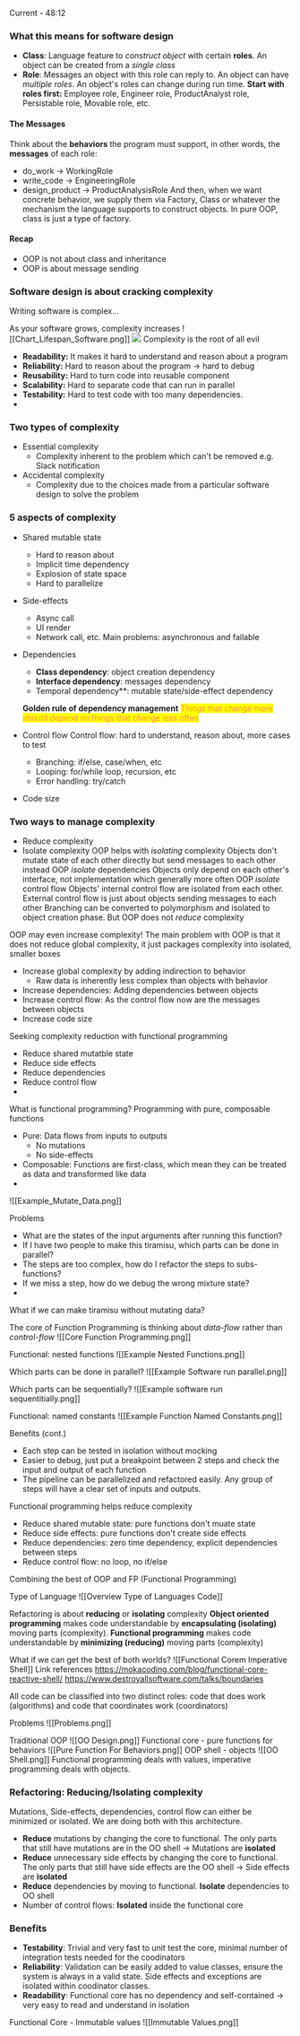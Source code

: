 Current - 48:12
### What this means for software design
- **Class**: Language feature to *construct object* with certain **roles**. An object can be created from a *single class*
- **Role**: Messages an object with this role can reply to. An object can have *multiple roles*. An object's roles can change during run time.
**Start with roles first:** Employee role, Engineer role, ProductAnalyst role, Persistable role, Movable role, etc.

#### The Messages
Think about the **behaviors** the program must support, in other words, the **messages** of each role:
- do_work -> WorkingRole
- write_code -> EngineeringRole
- design_product -> ProductAnalysisRole
And then, when we want concrete behavior, we supply them via Factory, Class or whatever the mechanism the language supports to construct objects. In pure OOP, class is just a type of factory.

#### Recap
- OOP is not about class and inheritance
- OOP is about message sending
### Software design is about cracking complexity
Writing software is complex...

As your software grows, complexity increases
![[Chart_Lifespan_Software.png]]
<img src="/assets/Refactoring Software/Chart_Lifespan_Software.png">
Complexity is the root of all evil
- **Readability:** It makes it hard to understand and reason about a program
- **Reliability:** Hard to reason about the program -> hard to debug
- **Reusability:** Hard to turn code into reusable component
- **Scalability:** Hard to separate code that can run in parallel
- **Testability:** Hard to test code with too many dependencies.
- 

### Two types of complexity
- Essential complexity
     - Complexity inherent to the problem which can't be removed e.g. Slack notification
- Accidental complexity
     - Complexity due to the choices made from a particular software design to solve the problem

### 5 aspects of complexity
- Shared mutable state
     - Hard to reason about
     - Implicit time dependency
     - Explosion of state space
     - Hard to parallelize
- Side-effects
     - Async call
     - UI render
     - Network call, etc.
     Main problems: asynchronous and failable
- Dependencies
    -  **Class dependency**: object creation dependency
    - **Interface dependency**: messages dependency
    - Temporal dependency**: mutable state/side-effect dependency
    
    **Golden rule of dependency management**
    <mark style="color: #FF5582A6;">Things that change more should depend on things that change less often</mark>
- Control flow
    Control flow: hard to understand, reason about, more cases to test
    - Branching: if/else, case/when, etc
    - Looping: for/while loop, recursion, etc
    - Error handling: try/catch
- Code size


### Two ways to manage complexity
- Reduce complexity
- Isolate complexity
OOP helps with *isolating* complexity
Objects don't mutate state of each other directly but send messages to each other instead
OOP *isolate* dependencies
Objects only depend on each other's interface, not implementation which generally more often
OOP *isolate* control flow
Objects' internal control flow are isolated from each other. External control flow is just about objects sending messages to each other
Branching can be converted to polymorphism and isolated to object creation phase.
But OOP does not *reduce* complexity

OOP may even increase complexity!
The main problem with OOP is that it does not reduce global complexity, it just packages complexity into isolated, smaller boxes
- Increase global complexity by adding indirection to behavior
     - Raw data is inherently less complex than objects with behavior
- Increase dependencies: Adding dependencies between objects
- Increase control flow: As the control flow now are the messages between objects
- Increase code size

Seeking complexity reduction with functional programming
- Reduce shared mutatble state
- Reduce side effects
- Reduce dependencies
- Reduce control flow
- 

What is functional programming?
Programming with pure, composable functions
- Pure: Data flows from inputs to outputs
     - No mutations
     - No side-effects
- Composable: Functions are first-class, which mean they can be treated as data and transformed like data
- 
![[Example_Mutate_Data.png]]

Problems
- What are the states of the input arguments after running this function?
- If I have two people to make this tiramisu, which parts can be done in parallel?
- The steps are too complex, how do I refactor the steps to subs-functions?
- If we miss a step, how do we debug the wrong mixture state?
- 
What if  we can make tiramisu without mutating data?

The core of Function Programming is thinking about *data-flow* rather than *control-flow*
![[Core Function Programming.png]]

Functional: nested functions
![[Example Nested Functions.png]]

Which parts can be done in parallel?
![[Example Software run parallel.png]]

Which parts can be sequentially?
![[Example software run sequentitially.png]]

Functional: named constants
![[Example Function Named Constants.png]]

Benefits (cont.)
- Each step can be tested in isolation without mocking
- Easier to debug, just put a breakpoint between 2 steps and check the input and output of each function
- The pipeline can be parallelized and refactored easily. Any group of steps will have a clear set of inputs and outputs.

Functional programming helps reduce complexity
- Reduce shared mutable state: pure functions don't muate state
- Reduce side effects: pure functions don't create side effects 
- Reduce dependencies: zero time dependency, explicit dependencies between steps
- Reduce control flow: no loop, no if/else

Combining the best of OOP and FP (Functional Programming)

Type of Language
![[Overview Type of Languages Code]]

Refactoring is about **reducing** or **isolating** complexity
**Object oriented programming** makes code understandable by **encapsulating (isolating)** moving parts (complexity).
**Functional programming** makes code understandable by **minimizing (reducing)** moving parts (complexity)


What if we can get the best of both worlds?
![[Functional Corem Imperative Shell]]
Link references
https://mokacoding.com/blog/functional-core-reactive-shell/
https://www.destroyallsoftware.com/talks/boundaries

All code can be classified into two distinct roles: code that does work (algorithms) and code that coordinates work (coordinators)

Problems
![[Problems.png]]

Traditional OOP
![[OO Design.png]]
Functional core - pure functions for behaviors
![[Pure Function For Behaviors.png]]
OOP shell - objects
![[OO Shell.png]]
Functional programming deals with values, imperative programming deals with objects.

### Refactoring: Reducing/Isolating complexity
Mutations, Side-effects, dependencies, control flow can either be minimized or isolated. We are doing both with this architecture.
- **Reduce** mutations by changing the core to functional. The only parts that still have mutations are in the OO shell -> Mutations are **isolated**
- **Reduce** unnecessary side effects by changing the core to functional. The only parts that still have side effects are the OO shell -> Side effects are **isolated**
- **Reduce** dependencies by moving to functional. **Isolate** dependencies to OO shell
- Number of control flows: **Isolated** inside the functional core

### Benefits
- **Testability**: Trivial and very fast to unit test the core, minimal number of integration tests needed for the coodinators
- **Reliability**: Validation can be easily added to value classes, ensure the system is always in a valid state. Side effects and exceptions are isolated within coodinator classes.
- **Readability**: Functional core has no dependency and self-contained -> very easy to read and understand in isolation

Functional Core - Immutable values
![[Immutable Values.png]]
